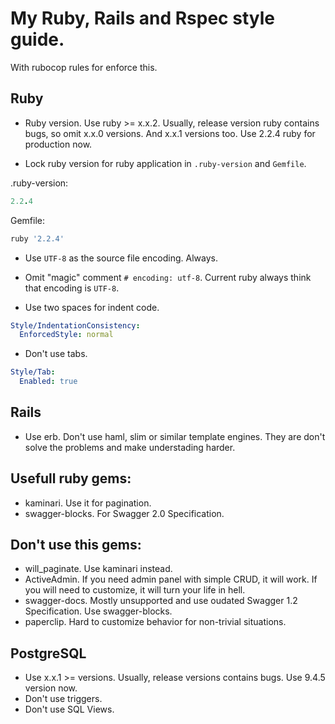 # My Ruby, Rails and Rspec style guide.

With rubocop rules for enforce this.

## Ruby

* Ruby version. Use ruby >= x.x.2. Usually, release version ruby contains bugs, so omit x.x.0 versions. And x.x.1 versions too. Use 2.2.4 ruby for production now.

* Lock ruby version for ruby application in ```.ruby-version``` and ```Gemfile```.

.ruby-version:
```ruby
2.2.4
```

Gemfile:
```ruby
ruby '2.2.4'
```

* Use ```UTF-8``` as the source file encoding. Always.

* Omit "magic" comment ```# encoding: utf-8```. Current ruby always think that encoding is ```UTF-8```.

* Use two spaces for indent code.
```yaml
Style/IndentationConsistency:
  EnforcedStyle: normal
```

* Don't use tabs.
```yaml
Style/Tab:
  Enabled: true
```

## Rails

* Use erb. Don't use haml, slim or similar template engines. They are don't solve the problems and make understading harder.

## Usefull ruby gems:

* kaminari. Use it for pagination.
* swagger-blocks. For Swagger 2.0 Specification.

## Don't use this gems:

* will_paginate. Use kaminari instead.
* ActiveAdmin. If you need admin panel with simple CRUD, it will work. If you will need to customize, it will turn your life in hell.
* swagger-docs. Mostly unsupported and use oudated Swagger 1.2 Specification. Use swagger-blocks.
* paperclip. Hard to customize behavior for non-trivial situations.

## PostgreSQL

* Use x.x.1 >= versions. Usually, release versions contains bugs. Use 9.4.5 version now.
* Don't use triggers.
* Don't use SQL Views.
